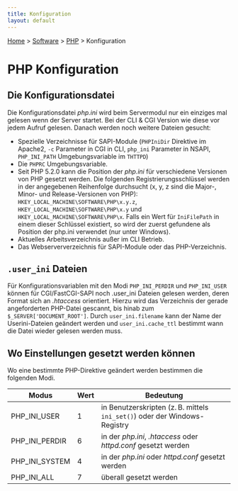 ```yaml
---
title: Konfiguration
layout: default
---
```

[Home](/) > [Software](/software/index.html) > [PHP](/software/php/index.html) > Konfiguration

# PHP Konfiguration

## Die Konfigurationsdatei

Die Konfigurationsdatei _php.ini_ wird beim Servermodul nur ein einziges mal
gelesen wenn der Server startet. Bei der CLI & CGI Version wie diese vor jedem
Aufruf gelesen. Danach werden noch weitere Dateien gesucht:

- Spezielle Verzeichnisse für SAPI-Module (`PHPIniDir` Direktive im Apache2,
  `-c` Parameter in CGI in CLI, `php_ini` Parameter in NSAPI, `PHP_INI_PATH`
  Umgebungsvariable im `THTTPD`)
- Die `PHPRC` Umgebungsvariable.
- Seit PHP 5.2.0 kann die Position der _php.ini_ für verschiedene Versionen
  von PHP gesetzt werden. Die folgenden Registrierungsschlüssel werden in der
  angegebenen Reihenfolge durchsucht (x, y, z sind die Major-, Minor- und
  Release-Versionen von PHP):
  `HKEY_LOCAL_MACHINE\SOFTWARE\PHP\x.y.z`,
  `HKEY_LOCAL_MACHINE\SOFTWARE\PHP\x.y` und 
  `HKEY_LOCAL_MACHINE\SOFTWARE\PHP\x`. 
  Falls ein Wert für `IniFilePath` in einem dieser Schlüssel existiert, so
  wird der zuerst gefundene als Position der php.ini verwendet (nur unter
  Windows).
- Aktuelles Arbeitsverzeichnis außer im CLI Betrieb.
- Das Webserververzeichnis für SAPI-Module oder das PHP-Verzeichnis.

## `.user_ini` Dateien

Für Konfigurationsvariablen mit den Modi `PHP_INI_PERDIR` und `PHP_INI_USER`
können für CGI/FastCGI-SAPI noch .user_ini Dateien gelesen werden, deren
Format sich an _.htaccess_ orientiert. Hierzu wird das Verzeichnis der gerade
angeforderten PHP-Datei gescannt, bis hinab zum `$_SERVER['DOCUMENT_ROOT']`.
Durch `user_ini.filename` kann der Name der Userini-Dateien geändert werden
und `user_ini.cache_ttl` bestimmt wann die Datei wieder gelesen werden muss.

## Wo Einstellungen gesetzt werden können

Wo eine bestimmte PHP-Direktive geändert werden bestimmen die folgenden Modi.

| Modus          | Wert | Bedeutung                                                                 |
|----------------|------|---------------------------------------------------------------------------|
| PHP_INI_USER   | 1    | in Benutzerskripten (z. B. mittels `ini_set()`) oder der Windows-Registry |
| PHP_INI_PERDIR | 6    | in der _php.ini_, _.htaccess_ oder _httpd.conf_ gesetzt werden            |
| PHP_INI_SYSTEM | 4    | in der _php.ini_ oder _httpd.conf_ gesetzt werden                         |
| PHP_INI_ALL    | 7    | überall gesetzt werden                                                    |
